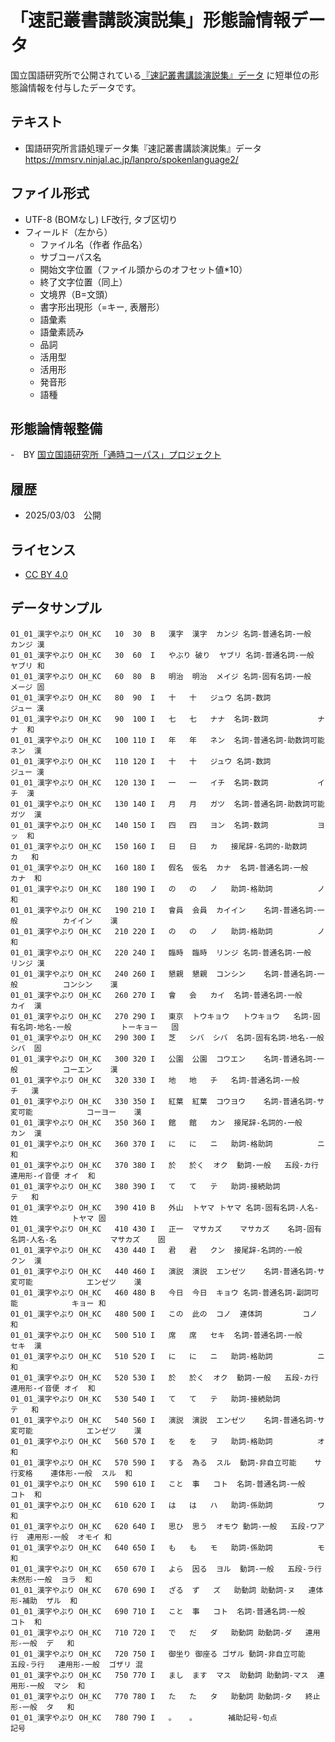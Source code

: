 # 「速記叢書講談演説集」形態論情報データ

国立国語研究所で公開されている[『速記叢書講談演説集』データ](https://mmsrv.ninjal.ac.jp/lanpro/spokenlanguage2/)
に短単位の形態論情報を付与したデータです。

## テキスト
- 国語研究所言語処理データ集『速記叢書講談演説集』データ https://mmsrv.ninjal.ac.jp/lanpro/spokenlanguage2/

## ファイル形式
- UTF-8 (BOMなし) LF改行, タブ区切り
- フィールド（左から）
  - ファイル名（作者 作品名）
  - サブコーパス名
  - 開始文字位置（ファイル頭からのオフセット値*10）
  - 終了文字位置（同上）
  - 文境界（B=文頭）
  - 書字形出現形（=キー, 表層形）
  - 語彙素
  - 語彙素読み
  - 品詞
  - 活用型
  - 活用形
  - 発音形
  - 語種

## 形態論情報整備
-　BY [国立国語研究所「通時コーパス」プロジェクト](https://www.ninjal.ac.jp/research/cr-project/project-4/diachronic-corpus/)

## 履歴
- 2025/03/03　公開

## ライセンス
- [CC BY 4.0](http://creativecommons.org/licenses/by/4.0/)

## データサンプル
```
01_01_漢字やぶり	OH_KC	10	30	B	漢字	漢字	カンジ	名詞-普通名詞-一般			カンジ	漢
01_01_漢字やぶり	OH_KC	30	60	I	やぶり	破り	ヤブリ	名詞-普通名詞-一般			ヤブリ	和
01_01_漢字やぶり	OH_KC	60	80	B	明治	明治	メイジ	名詞-固有名詞-一般			メージ	固
01_01_漢字やぶり	OH_KC	80	90	I	十	十	ジュウ	名詞-数詞			ジュー	漢
01_01_漢字やぶり	OH_KC	90	100	I	七	七	ナナ	名詞-数詞			ナナ	和
01_01_漢字やぶり	OH_KC	100	110	I	年	年	ネン	名詞-普通名詞-助数詞可能			ネン	漢
01_01_漢字やぶり	OH_KC	110	120	I	十	十	ジュウ	名詞-数詞			ジュー	漢
01_01_漢字やぶり	OH_KC	120	130	I	一	一	イチ	名詞-数詞			イチ	漢
01_01_漢字やぶり	OH_KC	130	140	I	月	月	ガツ	名詞-普通名詞-助数詞可能			ガツ	漢
01_01_漢字やぶり	OH_KC	140	150	I	四	四	ヨン	名詞-数詞			ヨッ	和
01_01_漢字やぶり	OH_KC	150	160	I	日	日	カ	接尾辞-名詞的-助数詞			カ	和
01_01_漢字やぶり	OH_KC	160	180	I	假名	仮名	カナ	名詞-普通名詞-一般			カナ	和
01_01_漢字やぶり	OH_KC	180	190	I	の	の	ノ	助詞-格助詞			ノ	和
01_01_漢字やぶり	OH_KC	190	210	I	會員	会員	カイイン	名詞-普通名詞-一般			カイイン	漢
01_01_漢字やぶり	OH_KC	210	220	I	の	の	ノ	助詞-格助詞			ノ	和
01_01_漢字やぶり	OH_KC	220	240	I	臨時	臨時	リンジ	名詞-普通名詞-一般			リンジ	漢
01_01_漢字やぶり	OH_KC	240	260	I	懇親	懇親	コンシン	名詞-普通名詞-一般			コンシン	漢
01_01_漢字やぶり	OH_KC	260	270	I	會	会	カイ	名詞-普通名詞-一般			カイ	漢
01_01_漢字やぶり	OH_KC	270	290	I	東京	トウキョウ	トウキョウ	名詞-固有名詞-地名-一般			トーキョー	固
01_01_漢字やぶり	OH_KC	290	300	I	芝	シバ	シバ	名詞-固有名詞-地名-一般			シバ	固
01_01_漢字やぶり	OH_KC	300	320	I	公園	公園	コウエン	名詞-普通名詞-一般			コーエン	漢
01_01_漢字やぶり	OH_KC	320	330	I	地	地	チ	名詞-普通名詞-一般			チ	漢
01_01_漢字やぶり	OH_KC	330	350	I	紅葉	紅葉	コウヨウ	名詞-普通名詞-サ変可能			コーヨー	漢
01_01_漢字やぶり	OH_KC	350	360	I	館	館	カン	接尾辞-名詞的-一般			カン	漢
01_01_漢字やぶり	OH_KC	360	370	I	に	に	ニ	助詞-格助詞			ニ	和
01_01_漢字やぶり	OH_KC	370	380	I	於	於く	オク	動詞-一般	五段-カ行	連用形-イ音便	オイ	和
01_01_漢字やぶり	OH_KC	380	390	I	て	て	テ	助詞-接続助詞			テ	和
01_01_漢字やぶり	OH_KC	390	410	B	外山	トヤマ	トヤマ	名詞-固有名詞-人名-姓			トヤマ	固
01_01_漢字やぶり	OH_KC	410	430	I	正一	マサカズ	マサカズ	名詞-固有名詞-人名-名			マサカズ	固
01_01_漢字やぶり	OH_KC	430	440	I	君	君	クン	接尾辞-名詞的-一般			クン	漢
01_01_漢字やぶり	OH_KC	440	460	I	演説	演説	エンゼツ	名詞-普通名詞-サ変可能			エンゼツ	漢
01_01_漢字やぶり	OH_KC	460	480	B	今日	今日	キョウ	名詞-普通名詞-副詞可能			キョー	和
01_01_漢字やぶり	OH_KC	480	500	I	この	此の	コノ	連体詞			コノ	和
01_01_漢字やぶり	OH_KC	500	510	I	席	席	セキ	名詞-普通名詞-一般			セキ	漢
01_01_漢字やぶり	OH_KC	510	520	I	に	に	ニ	助詞-格助詞			ニ	和
01_01_漢字やぶり	OH_KC	520	530	I	於	於く	オク	動詞-一般	五段-カ行	連用形-イ音便	オイ	和
01_01_漢字やぶり	OH_KC	530	540	I	て	て	テ	助詞-接続助詞			テ	和
01_01_漢字やぶり	OH_KC	540	560	I	演説	演説	エンゼツ	名詞-普通名詞-サ変可能			エンゼツ	漢
01_01_漢字やぶり	OH_KC	560	570	I	を	を	ヲ	助詞-格助詞			オ	和
01_01_漢字やぶり	OH_KC	570	590	I	する	為る	スル	動詞-非自立可能	サ行変格	連体形-一般	スル	和
01_01_漢字やぶり	OH_KC	590	610	I	こと	事	コト	名詞-普通名詞-一般			コト	和
01_01_漢字やぶり	OH_KC	610	620	I	は	は	ハ	助詞-係助詞			ワ	和
01_01_漢字やぶり	OH_KC	620	640	I	思ひ	思う	オモウ	動詞-一般	五段-ワア行	連用形-一般	オモイ	和
01_01_漢字やぶり	OH_KC	640	650	I	も	も	モ	助詞-係助詞			モ	和
01_01_漢字やぶり	OH_KC	650	670	I	よら	因る	ヨル	動詞-一般	五段-ラ行	未然形-一般	ヨラ	和
01_01_漢字やぶり	OH_KC	670	690	I	ざる	ず	ズ	助動詞	助動詞-ヌ	連体形-補助	ザル	和
01_01_漢字やぶり	OH_KC	690	710	I	こと	事	コト	名詞-普通名詞-一般			コト	和
01_01_漢字やぶり	OH_KC	710	720	I	で	だ	ダ	助動詞	助動詞-ダ	連用形-一般	デ	和
01_01_漢字やぶり	OH_KC	720	750	I	御坐り	御座る	ゴザル	動詞-非自立可能	五段-ラ行	連用形-一般	ゴザリ	混
01_01_漢字やぶり	OH_KC	750	770	I	まし	ます	マス	助動詞	助動詞-マス	連用形-一般	マシ	和
01_01_漢字やぶり	OH_KC	770	780	I	た	た	タ	助動詞	助動詞-タ	終止形-一般	タ	和
01_01_漢字やぶり	OH_KC	780	790	I	。	。		補助記号-句点				記号
```
